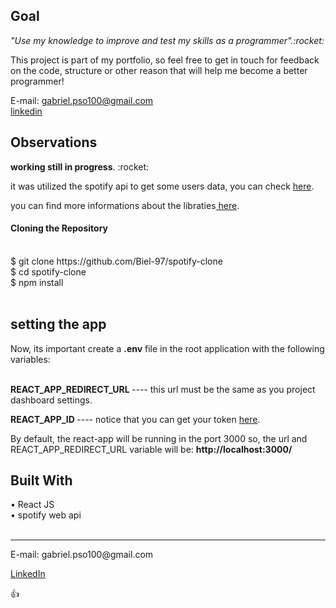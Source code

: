 <h2>Goal</h2> 
<p><i>"Use my knowledge to improve and test my skills as a programmer".:rocket:</i></p>

<p>This project is part of my portfolio, so feel free to get in touch for feedback on the code, structure or other reason that will help me become a better programmer!</p>

<span>E-mail: <a>gabriel.pso100@gmail.com</a ></span><br>
<span><a target="_blank" href="https://www.linkedin.com/in/gabriel-97-oliveira">linkedin</a></span><br>

<h2>Observations</h2>
<Strong>working still in progress</strong>. :rocket:<br>
<p>it was utilized the spotify api to get some users data, you can check <a target="_blank" href="https://github.com/thelinmichael/spotify-web-api-node"> here</a>.</p><p>you can find more informations about the libraties<a target="_blank" href="https://developer.spotify.com/documentation/web-api/libraries/"> here</a>.</p>

<h4>Cloning the Repository</h4><br>
<span>$ git clone https://github.com/Biel-97/spotify-clone</span><br>
<span>$ cd spotify-clone</span><br>
<span>$ npm install</span><br><br>

<h2>setting the app</h2>
Now, its important create a <strong>.env</strong>  file in the root application with the following variables:<br><br>

<strong>REACT_APP_REDIRECT_URL </strong> <i>---- </i>this url must be the same as you project dashboard settings.<br>

<strong>REACT_APP_ID </strong><i>---- </i> notice that you can get your token <a target="_blank" href="https://developer.spotify.com/dashboard/applications">here</a>.

<p>By default, the react-app will be running in the port 3000 so, the url and REACT_APP_REDIRECT_URL variable will be: <Strong>http://localhost:3000/</strong></p>

<h2>Built With</h2>
<span>• React JS </span><br>
<span>• spotify web api</span><br><br>

<hr>
<span>E-mail: <a>gabriel.pso100@gmail.com</a ></span><br>

<span><a href ="http://www.linkedin.com/in/gabriel-97-oliveira" target="_blank">LinkedIn</a> </span><br>

:thumbsup:

